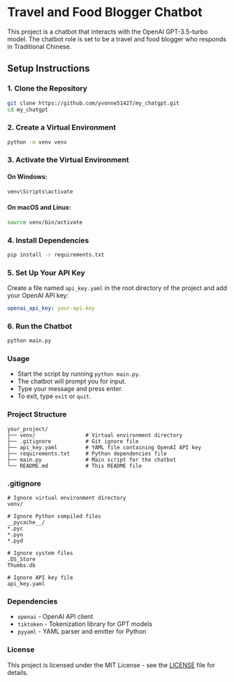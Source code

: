 # Travel and Food Blogger Chatbot

This project is a chatbot that interacts with the OpenAI GPT-3.5-turbo model. The chatbot role is set to be a travel and food blogger who responds in Traditional Chinese.

## Setup Instructions

### 1. Clone the Repository

```bash
git clone https://github.com/yvonne51427/my_chatgpt.git
cd my_chatgpt
```

### 2. Create a Virtual Environment

```bash
python -m venv venv
```

### 3. Activate the Virtual Environment

#### On Windows:

```bash
venv\Scripts\activate
```

#### On macOS and Linux:

```bash
source venv/bin/activate
```

### 4. Install Dependencies

```bash
pip install -r requirements.txt
```

### 5. Set Up Your API Key

Create a file named `api_key.yaml` in the root directory of the project and add your OpenAI API key:

```yaml
openai_api_key: your-api-key
```

### 6. Run the Chatbot

```bash
python main.py
```

### Usage

- Start the script by running `python main.py`.
- The chatbot will prompt you for input.
- Type your message and press enter.
- To exit, type `exit` or `quit`.

### Project Structure

```
your_project/
├── venv/                # Virtual environment directory
├── .gitignore           # Git ignore file
├── api_key.yaml         # YAML file containing OpenAI API key
├── requirements.txt     # Python dependencies file
├── main.py              # Main script for the chatbot
└── README.md            # This README file
```

### .gitignore

```
# Ignore virtual environment directory
venv/

# Ignore Python compiled files
__pycache__/
*.pyc
*.pyo
*.pyd

# Ignore system files
.DS_Store
Thumbs.db

# Ignore API key file
api_key.yaml
```

### Dependencies

- `openai` - OpenAI API client
- `tiktoken` - Tokenization library for GPT models
- `pyyaml` - YAML parser and emitter for Python

### License

This project is licensed under the MIT License - see the [LICENSE](LICENSE) file for details.
